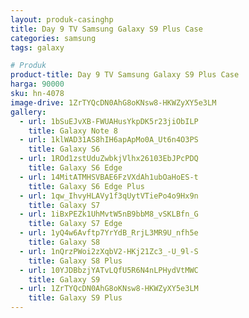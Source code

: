```yaml
---
layout: produk-casinghp
title: Day 9 TV Samsung Galaxy S9 Plus Case
categories: samsung
tags: galaxy

# Produk
product-title: Day 9 TV Samsung Galaxy S9 Plus Case
harga: 90000
sku: hn-4078
image-drive: 1ZrTYQcDN0AhG8oKNsw8-HKWZyXY5e3LM
gallery:
  - url: 1bSuEJvXB-FWUAHusYkpDK5r23jiObILP
    title: Galaxy Note 8
  - url: 1klWAD31AS8hIH6apApMo0A_Ut6n4O3PS
    title: Galaxy S6
  - url: 1ROd1zstUduZwbkjVlhx26103EbJPcPDQ
    title: Galaxy S6 Edge
  - url: 14MitATMHSVBAE6FzVXdAh1ubOaHoES-t
    title: Galaxy S6 Edge Plus
  - url: 1qw_IhvyHLAVy1f3qUytVTiePo4o9Hx9n
    title: Galaxy S7
  - url: 1iBxPEZk1UhMvtW5nB9bbM8_vSKLBfn_G
    title: Galaxy S7 Edge
  - url: 1yQ4w6Avftp7YrYdB_RrjL3MR9U_nfh5e
    title: Galaxy S8
  - url: 1nQrzPWoi2zXqbV2-HKj21Zc3_-U_9l-S
    title: Galaxy S8 Plus
  - url: 10YJDBbzjYATvLQfU5R6N4nLPHydVtMWC
    title: Galaxy S9
  - url: 1ZrTYQcDN0AhG8oKNsw8-HKWZyXY5e3LM
    title: Galaxy S9 Plus
---
```

